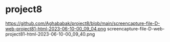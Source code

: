 # project8
https://github.com/Aghababak/project8/blob/main/screencapture-file-D-web-project81-html-2023-06-10-00_09_04.png
screencapture-file-D-web-project81-html-2023-06-10-00_09_40.png
